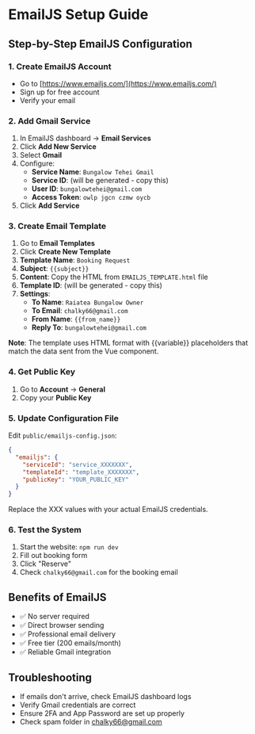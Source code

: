 # EmailJS Setup Guide

## Step-by-Step EmailJS Configuration

### 1. Create EmailJS Account
- Go to [https://www.emailjs.com/](https://www.emailjs.com/)
- Sign up for free account
- Verify your email

### 2. Add Gmail Service
1. In EmailJS dashboard → **Email Services**
2. Click **Add New Service**
3. Select **Gmail**
4. Configure:
   - **Service Name**: `Bungalow Tehei Gmail`
   - **Service ID**: (will be generated - copy this)
   - **User ID**: `bungalowtehei@gmail.com`
   - **Access Token**: `owlp jgcn czmw oycb`
5. Click **Add Service**

### 3. Create Email Template
1. Go to **Email Templates**
2. Click **Create New Template**
3. **Template Name**: `Booking Request`
4. **Subject**: `{{subject}}`
5. **Content**: Copy the HTML from `EMAILJS_TEMPLATE.html` file
6. **Template ID**: (will be generated - copy this)
7. **Settings**:
   - **To Name**: `Raiatea Bungalow Owner`
   - **To Email**: `chalky66@gmail.com`
   - **From Name**: `{{from_name}}`
   - **Reply To**: `bungalowtehei@gmail.com`

**Note**: The template uses HTML format with {{variable}} placeholders that match the data sent from the Vue component.

### 4. Get Public Key
1. Go to **Account** → **General**
2. Copy your **Public Key**

### 5. Update Configuration File
Edit `public/emailjs-config.json`:

```json
{
  "emailjs": {
    "serviceId": "service_XXXXXXX",
    "templateId": "template_XXXXXXX", 
    "publicKey": "YOUR_PUBLIC_KEY"
  }
}
```

Replace the XXX values with your actual EmailJS credentials.

### 6. Test the System
1. Start the website: `npm run dev`
2. Fill out booking form
3. Click "Reserve"
4. Check `chalky66@gmail.com` for the booking email

## Benefits of EmailJS
- ✅ No server required
- ✅ Direct browser sending
- ✅ Professional email delivery
- ✅ Free tier (200 emails/month)
- ✅ Reliable Gmail integration

## Troubleshooting
- If emails don't arrive, check EmailJS dashboard logs
- Verify Gmail credentials are correct
- Ensure 2FA and App Password are set up properly
- Check spam folder in chalky66@gmail.com